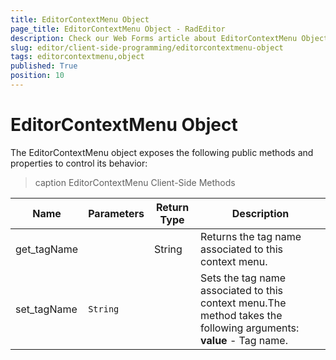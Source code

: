 ```yaml
---
title: EditorContextMenu Object
page_title: EditorContextMenu Object - RadEditor
description: Check our Web Forms article about EditorContextMenu Object.
slug: editor/client-side-programming/editorcontextmenu-object
tags: editorcontextmenu,object
published: True
position: 10
---
```


# EditorContextMenu Object

The EditorContextMenu object exposes the following public methods and properties to control its behavior:

>caption EditorContextMenu Client-Side Methods


| Name | Parameters | Return Type | Description |
| ------ | ------ | ------ | ------ |
|get_tagName||String|Returns the tag name associated to this context menu.|
|set_tagName|`String`||Sets the tag name associated to this context menu.The method takes the following arguments: **value** - Tag name.|
